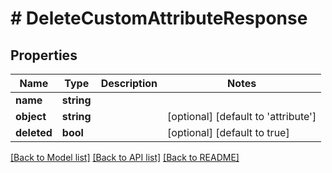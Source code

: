 # # DeleteCustomAttributeResponse

## Properties

Name | Type | Description | Notes
------------ | ------------- | ------------- | -------------
**name** | **string** |  | 
**object** | **string** |  | [optional] [default to 'attribute']
**deleted** | **bool** |  | [optional] [default to true]

[[Back to Model list]](../../README.md#documentation-for-models) [[Back to API list]](../../README.md#documentation-for-api-endpoints) [[Back to README]](../../README.md)


